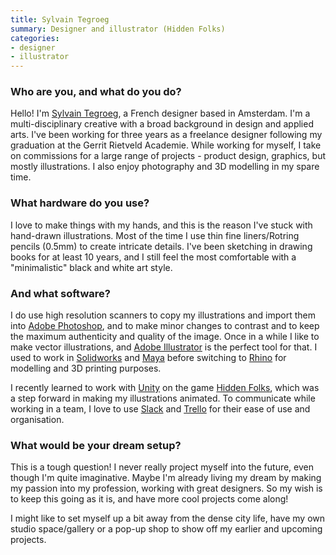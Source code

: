 ```yaml
---
title: Sylvain Tegroeg
summary: Designer and illustrator (Hidden Folks)
categories:
- designer
- illustrator
---
```


### Who are you, and what do you do?

Hello! I'm [Sylvain Tegroeg](http://tegroeg.com "Sylvain's website."), a French designer based in Amsterdam. I'm a multi-disciplinary creative with a broad background in design and applied arts. I've been working for three years as a freelance designer following my graduation at the Gerrit Rietveld Academie. While working for myself, I take on commissions for a large range of projects - product design, graphics, but mostly illustrations. I also enjoy photography and 3D modelling in my spare time. 

### What hardware do you use?

I love to make things with my hands, and this is the reason I've stuck with hand-drawn illustrations. Most of the time I use thin fine liners/Rotring pencils (0.5mm) to create intricate details. I've been sketching in drawing books for at least 10 years, and I still feel the most comfortable with a "minimalistic" black and white art style. 

### And what software?

I do use high resolution scanners to copy my illustrations and import them into [Adobe Photoshop][photoshop], and to make minor changes to contrast and to keep the maximum authenticity and quality of the image. Once in a while I like to make vector illustrations, and [Adobe Illustrator][illustrator] is the perfect tool for that. I used to work in [Solidworks][] and [Maya][] before switching to [Rhino][] for modelling and 3D printing purposes.

I recently learned to work with [Unity][] on the game [Hidden Folks][hidden-folks], which was a step forward in making my illustrations animated. To communicate while working in a team, I love to use [Slack][] and [Trello][] for their ease of use and organisation.

### What would be your dream setup?

This is a tough question! I never really project myself into the future, even though I'm quite imaginative. Maybe I'm already living my dream by making my passion into my profession, working with great designers. So my wish is to keep this going as it is, and have more cool projects come along!

I might like to set myself up a bit away from the dense city life, have my own studio space/gallery or a pop-up shop to show off my earlier and upcoming projects.

[hidden-folks]: http://hiddenfolks.com "A video game where you have to search for people in a landscape."
[illustrator]: https://www.adobe.com/products/illustrator.html "A vector graphics editor."
[maya]: https://www.autodesk.com/products/maya/overview "3D animation software."
[photoshop]: https://www.adobe.com/products/photoshop.html "A bitmap image editor."
[rhino]: https://www.rhino3d.com/ "3D modelling software."
[slack]: https://slack.com/ "A collaboration service."
[solidworks]: https://www.3ds.com/products-services/solidworks/ "Modelling/CAD software."
[trello]: https://trello.com/ "A project management service."
[unity]: https://unity3d.com/unity/ "A cross-platform game development tool."
